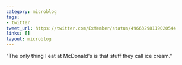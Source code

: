 ```yaml
---
category: microblog
tags:
- twitter
tweet_url: https://twitter.com/ExMember/status/49663298119020544
links: []
layout: microblog
---
```

"The only thing I eat at McDonald's is that stuff they call ice cream."
